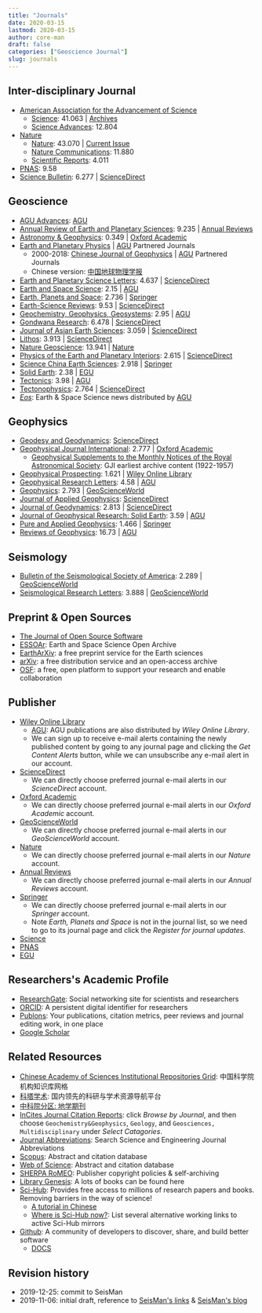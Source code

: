 ```yaml
---
title: "Journals"
date: 2020-03-15
lastmod: 2020-03-15
author: core-man
draft: false
categories: ["Geoscience Journal"]
slug: journals
---
```


## Inter-disciplinary Journal

- [American Association for the Advancement of Science](https://www.aaas.org)
    - [Science](https://science.sciencemag.org): 41.063 | [Archives](https://science.sciencemag.org/content/by/year)
    - [Science Advances](https://advances.sciencemag.org): 12.804
- [Nature](https://www.nature.com)
    - [Nature](https://www.nature.com): 43.070 | [Current Issue](https://www.nature.com/nature/current-issue)
    - [Nature Communications](https://www.nature.com/ncomms): 11.880
    - [Scientific Reports](https://www.nature.com/srep): 4.011
- [PNAS](https://www.pnas.org): 9.58
- [Science Bulletin](https://www.sciencedirect.com/journal/science-bulletin): 6.277 | [ScienceDirect](https://www.sciencedirect.com)


## Geoscience

- [AGU Advances](https://agupubs.onlinelibrary.wiley.com/journal/2576604x): [AGU](https://agupubs.onlinelibrary.wiley.com)
- [Annual Review of Earth and Planetary Sciences](https://www.annualreviews.org/journal/earth): 9.235 | [Annual Reviews](https://www.annualreviews.org)
- [Astronomy & Geophysics](https://academic.oup.com/astrogeo): 0.349 | [Oxford Academic](https://academic.oup.com/journals)
- [Earth and Planetary Physics](http://www.eppcgs.org) | [AGU](https://agupubs.onlinelibrary.wiley.com) Partnered Journals
    - 2000-2018: [Chinese Journal of Geophysics](https://agupubs.onlinelibrary.wiley.com/journal/23260440) | [AGU](https://agupubs.onlinelibrary.wiley.com) Partnered Journals
    - Chinese version: [中国地球物理学报](http://www.geophy.cn/CN/volumn/home.shtml)
- [Earth and Planetary Science Letters](https://www.sciencedirect.com/journal/earth-and-planetary-science-letters): 4.637 | [ScienceDirect](https://www.sciencedirect.com)
- [Earth and Space Science](https://agupubs.onlinelibrary.wiley.com/journal/23335084): 2.15 | [AGU](https://agupubs.onlinelibrary.wiley.com)
- [Earth, Planets and Space](https://link.springer.com/journal/40623): 2.736 | [Springer](https://www.springer.com)
- [Earth-Science Reviews](https://www.sciencedirect.com/journal/earth-science-reviews): 9.53 | [ScienceDirect](https://www.sciencedirect.com)
- [Geochemistry, Geophysics, Geosystems](https://agupubs.onlinelibrary.wiley.com/journal/15252027): 2.95 | [AGU](https://agupubs.onlinelibrary.wiley.com)
- [Gondwana Research](https://www.sciencedirect.com/journal/gondwana-research): 6.478 | [ScienceDirect](https://www.sciencedirect.com)
- [Journal of Asian Earth Sciences](https://www.journals.elsevier.com/journal-of-asian-earth-sciences): 3.059 | [ScienceDirect](https://www.sciencedirect.com)
- [Lithos](https://www.sciencedirect.com/journal/lithos): 3.913 | [ScienceDirect](https://www.sciencedirect.com)
- [Nature Geoscience](https://www.nature.com/ngeo): 13.941 | [Nature](https://www.nature.com)
- [Physics of the Earth and Planetary Interiors](https://www.sciencedirect.com/journal/physics-of-the-earth-and-planetary-interiors): 2.615 | [ScienceDirect](https://www.sciencedirect.com)
- [Science China Earth Sciences](https://www.springer.com/journal/11430): 2.918 | [Springer](https://www.springer.com)
- [Solid Earth](https://www.solid-earth.net/index.html): 2.38 | [EGU](https://www.egu.eu/publications/open-access-journals)
- [Tectonics](https://agupubs.onlinelibrary.wiley.com/journal/19449194): 3.98 | [AGU](https://agupubs.onlinelibrary.wiley.com)
- [Tectonophysics](https://www.sciencedirect.com/journal/tectonophysics): 2.764 | [ScienceDirect](https://www.sciencedirect.com)
- [*Eos*](https://eos.org): Earth & Space Science news distributed by [AGU](https://agupubs.onlinelibrary.wiley.com)


## Geophysics

- [Geodesy and Geodynamics](https://www.sciencedirect.com/journal/geodesy-and-geodynamics): [ScienceDirect](https://www.sciencedirect.com)
- [Geophysical Journal International](https://academic.oup.com/gji): 2.777 | [Oxford Academic](https://academic.oup.com/journals)
    - [Geophysical Supplements to the Monthly Notices of the Royal Astronomical Society](https://academic.oup.com/gsmnras): GJI earliest archive content (1922-1957)
- [Geophysical Prospecting](https://onlinelibrary.wiley.com/journal/13652478): 1.621 | [Wiley Online Library](https://onlinelibrary.wiley.com)
- [Geophysical Research Letters](https://agupubs.onlinelibrary.wiley.com/journal/19448007): 4.58 | [AGU](https://agupubs.onlinelibrary.wiley.com)
- [Geophysics](https://pubs.geoscienceworld.org/geophysics): 2.793 | [GeoScienceWorld](https://pubs.geoscienceworld.org)
- [Journal of Applied Geophysics](https://www.sciencedirect.com/journal/journal-of-applied-geophysics): [ScienceDirect](https://www.sciencedirect.com)
- [Journal of Geodynamics](https://www.sciencedirect.com/journal/journal-of-geodynamics): 2.813 | [ScienceDirect](https://www.sciencedirect.com)
- [Journal of Geophysical Research: Solid Earth](https://agupubs.onlinelibrary.wiley.com/journal/21699356): 3.59 | [AGU](https://agupubs.onlinelibrary.wiley.com)
- [Pure and Applied Geophysics](https://link.springer.com/journal/24): 1.466 | [Springer](https://www.springer.com)
- [Reviews of Geophysics](https://agupubs.onlinelibrary.wiley.com/journal/19449208): 16.73 | [AGU](https://agupubs.onlinelibrary.wiley.com)


## Seismology

- [Bulletin of the Seismological Society of America](https://pubs.geoscienceworld.org/bssa): 2.289 | [GeoScienceWorld](https://pubs.geoscienceworld.org)
- [Seismological Research Letters](https://pubs.geoscienceworld.org/srl): 3.888 | [GeoScienceWorld](https://pubs.geoscienceworld.org)


## Preprint & Open Sources

- [The Journal of Open Source Software](https://joss.theoj.org/)
- [ESSOAr](https://www.essoar.org/): Earth and Space Science Open Archive
- [EarthArXiv](https://eartharxiv.org/): a free preprint service for the Earth sciences
- [arXiv](https://arxiv.org/): a free distribution service and an open-access archive
- [OSF](https://osf.io/): a free, open platform to support your research and enable collaboration


## Publisher

- [Wiley Online Library](https://onlinelibrary.wiley.com)
    - [AGU](https://agupubs.onlinelibrary.wiley.com): AGU publications are also distributed by *Wiley Online Library*.
    - We can sign up to receive e-mail alerts containing the newly published content by going to any journal page and clicking the *Get Content Alerts* button, while we can unsubscribe any e-mail alert in our account.
- [ScienceDirect](https://www.sciencedirect.com)
    - We can directly choose preferred journal e-mail alerts in our *ScienceDirect* account.
- [Oxford Academic](https://academic.oup.com/journals)
    - We can directly choose preferred journal e-mail alerts in our *Oxford Academic* account.
- [GeoScienceWorld](https://pubs.geoscienceworld.org)
    - We can directly choose preferred journal e-mail alerts in our *GeoScienceWorld* account.
- [Nature](https://www.nature.com)
    - We can directly choose preferred journal e-mail alerts in our *Nature* account.
- [Annual Reviews](https://www.annualreviews.org)
    - We can directly choose preferred journal e-mail alerts in our *Annual Reviews* account.
- [Springer](https://www.springer.com)
    - We can directly choose preferred journal e-mail alerts in our *Springer* account.
    - Note *Earth, Planets and Space* is not in the journal list, so we need to go to its journal page and click the *Register for journal updates*.
- [Science](https://science.sciencemag.org)
- [PNAS](https://www.pnas.org)
- [EGU](https://www.egu.eu/publications/open-access-journals)


## Researchers's Academic Profile

- [ResearchGate](https://www.researchgate.net): Social networking site for scientists and researchers
- [ORCID](https://orcid.org/): A persistent digital identifier for researchers
- [Publons](https://publons.com/): Your publications, citation metrics, peer reviews and journal editing work, in one place
- [Google Scholar](https://scholar.google.com/)


## Related Resources

- [Chinese Academy of Sciences Institutional Repositories Grid](http://www.irgrid.ac.cn): 中国科学院机构知识库网格
- [科塔学术](https://www.sciping.com/): 国内领先的科研与学术资源导航平台
- [中科院分区: 地学期刊](http://www.gaokeyan.com/journal/index.php?t=subject&sid=8&p=1&jcr=0)
- [InCites Journal Citation Reports](https://jcr.clarivate.com/JCRLandingPageAction.action): click *Browse by Journal*, and then choose `Geochemistry&Geophysics`, `Geology`, and `Geosciences, Multidisciplinary` under *Select Catagories*.
- [Journal Abbreviations](https://woodward.library.ubc.ca/research-help/journal-abbreviations): Search Science and Engineering Journal Abbreviations
- [Scopus](https://www.scopus.com/): Abstract and citation database
- [Web of Science](https://www.webofknowledge.com): Abstract and citation database
- [SHERPA RoMEO](http://www.sherpa.ac.uk/romeo/index.php): Publisher copyright policies & self-archiving
- [Library Genesis](http://gen.lib.rus.ec): A lots of books can be found here
- [Sci-Hub](http://sci-hub.tw/): Provides free access to millions of research papers and books. Removing barriers in the way of science!
    - [A tutorial in Chinese](https://gmt-china.org/blog/sci-hub/)
    - [Where is Sci-Hub now?](https://whereisscihub.now.sh/): List several alternative working links to active Sci-Hub mirrors
- [Github](https://github.com): A community of developers to discover, share, and build better software
    - [DOCS](https://docs.github.com/en)


## Revision history

- 2019-12-25: commit to SeisMan
- 2019-11-06: initial draft, reference to [SeisMan's links](https://link.seisman.info) & [SeisMan's blog](https://blog.seisman.info/journals)

